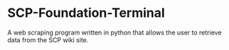# SCP-Foundation-Terminal
A web scraping program written in python that allows the user to retrieve data from the SCP wiki site.

